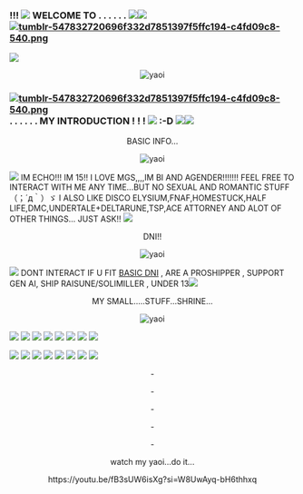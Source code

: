 ### !!! [![](https://i.postimg.cc/DzmJjfSg/tumblr-e62978682663e569d3e2c79d29645b3a-f4225c61-75.webp)](https://postimg.cc/945QzhtR) WELCOME TO . . . . . . [![](https://i.postimg.cc/v85q4pq4/tumblr-2d202f47b6a6a80697f349c3c4758b46-19ebb766-100-1.webp)](https://postimg.cc/Wtb6KfPV)[![](https://i.postimg.cc/QdKWtrmP/d1l6x8x-d62ab399-7668-4c95-92d2-25c71234166a.png)](https://postimg.cc/RW90syjQ) [![tumblr-547832720696f332d7851397f5ffc194-c4fd09c8-540.png](https://i.postimg.cc/dVCnygp0/tumblr-547832720696f332d7851397f5ffc194-c4fd09c8-540.png)](https://postimg.cc/LJHzdQHd)
[![](https://i.postimg.cc/vmkCbG4B/New-Project.png)](https://postimg.cc/QBgfqGkG)

<p align="center">
  <img src="https://github.com/user-attachments/assets/f24e7275-3e2a-4877-9f86-70b7aa246901" alt="yaoi"/>
</p>

### [![tumblr-547832720696f332d7851397f5ffc194-c4fd09c8-540.png](https://i.postimg.cc/dVCnygp0/tumblr-547832720696f332d7851397f5ffc194-c4fd09c8-540.png)](https://postimg.cc/LJHzdQHd) . . . . . . MY INTRODUCTION ! ! ! [![](https://i.postimg.cc/mrVjMg0y/tumblr-2fdb81114d8d6a6c9ee3351fb6f69db0-88690d2a-75.webp)](https://postimg.cc/VSrXPmsJ) :-D  [![](https://i.postimg.cc/W45gk4GN/d9jdci7-08a5aed3-fd63-4230-9aef-df42594e23ac-1.png)](https://postimg.cc/NyrKhBCS)[![](https://i.postimg.cc/Wz5315xX/d9uce98-fcc36457-619b-4789-b142-0481e0a75663.png)](https://postimg.cc/sGZyn4jh)

<p align="center">
BASIC INFO...
</p>
<p align="center">
  <img src="https://i.postimg.cc/qR2Z8YLM/tumblr-e402843597ad902008f51d85f8bd0764-727240cf-250.webp" alt="yaoi"/>
</p>

[![](https://i.postimg.cc/cLkHpMWy/tumblr-aa1cf9f9617fa949d98aa38d8bd1ca60-3413b377-1280.png)](https://postimg.cc/LJf2fPhN) IM ECHO!!! IM 15!! I LOVE MGS,,,,IM BI AND AGENDER!!!!!!! FEEL FREE TO INTERACT WITH ME ANY TIME...BUT NO SEXUAL AND ROMANTIC STUFF （；´д｀）ゞ I ALSO LIKE DISCO ELYSIUM,FNAF,HOMESTUCK,HALF LIFE,DMC,UNDERTALE+DELTARUNE,TSP,ACE ATTORNEY AND ALOT OF OTHER THINGS... JUST ASK!! [![](https://i.postimg.cc/rs08S7bf/tumblr-cffea3aa0bf52003ee9ffe38f9c89dd6-437d92f1-75.webp)](https://postimg.cc/xNQDQp9m)

<p align="center">
DNI!!
</p>
<p align="center">
  <img src="https://i.postimg.cc/qR2Z8YLM/tumblr-e402843597ad902008f51d85f8bd0764-727240cf-250.webp" alt="yaoi"/>
</p>

[![](https://i.postimg.cc/63JHtPJD/tumblr-bb9593a8a7eee19c4faa526389961342-442dea2e-75.webp)](https://postimg.cc/bGg0R3vT) DONT INTERACT IF U FIT [BASIC DNI](https://dni-criteria.carrd.co/) , ARE A PROSHIPPER , SUPPORT GEN AI, SHIP RAISUNE/SOLIMILLER , UNDER 13[![](https://i.postimg.cc/6qZPxGQf/tumblr-8f391bd38404d88c6c23cd00e61f9f8f-e60f1aca-1280.png)](https://postimg.cc/m1bjQkCP)

<p align="center">
MY SMALL.....STUFF...SHRINE...
</p>
<p align="center">
  <img src="https://i.postimg.cc/qR2Z8YLM/tumblr-e402843597ad902008f51d85f8bd0764-727240cf-250.webp" alt="yaoi"/>
</p>


[![](https://i.postimg.cc/T2HshL3T/metal-gear-mgs.gif)](https://postimg.cc/QV1myM7z) [![](https://i.postimg.cc/pXVncCNB/ezgif-84d9b99f6ceddc.gif)](https://postimg.cc/23J6V4Sq) [![](https://i.postimg.cc/ry5wGrKN/ezgif-872a29d3571ac5.gif)](https://postimg.cc/rzFTMzGD) [![](https://i.postimg.cc/wMYbdv8D/e47.gif)](https://postimg.cc/XGxgfnvv) [![](https://i.postimg.cc/wM9cVsY4/I-love-shitty-instant-coffee.gif)](https://postimg.cc/LY0145Xj) [![](https://i.postimg.cc/7PBTcR3Z/66.gif)](https://postimg.cc/F1LRkDCM) [![](https://i.postimg.cc/pdzPQmZF/d1.gif)](https://postimg.cc/mcZxB2KL) [![](https://i.postimg.cc/bvwwPyHD/dablinkie.gif)](https://postimg.cc/k2LmFdHq)

![](https://github.com/user-attachments/assets/e75e2b72-15a5-4b5e-9ccd-071d59300ca2) ![](https://github.com/user-attachments/assets/e00a9482-96ea-471b-b902-e8ebcb500c02) ![](https://github.com/user-attachments/assets/8306a5af-0a82-459d-b1e4-771b2c6d06de) ![](https://github.com/user-attachments/assets/352ad36d-620c-466b-acd6-89ee149319b6) ![](https://github.com/user-attachments/assets/23a2a3cb-d390-4692-bbc6-a01a34a987cd) ![](https://github.com/user-attachments/assets/4acda7dd-2689-4e58-beb7-d783ae8eed10) ![](https://github.com/user-attachments/assets/d163cf88-b492-464f-82db-784caeeaa63b) ![](https://github.com/user-attachments/assets/0df8046f-4774-41c5-9c61-078d161b6dd3)








<p align="center">
- 
</p>

<p align="center">
- 
</p>

<p align="center">
- 
</p>

<p align="center">
- 
</p>

<p align="center">
- 
</p>


<p align="center">
watch my yaoi...do it...
</p>

<p align="center">
https://youtu.be/fB3sUW6isXg?si=W8UwAyq-bH6thhxq
</p>
